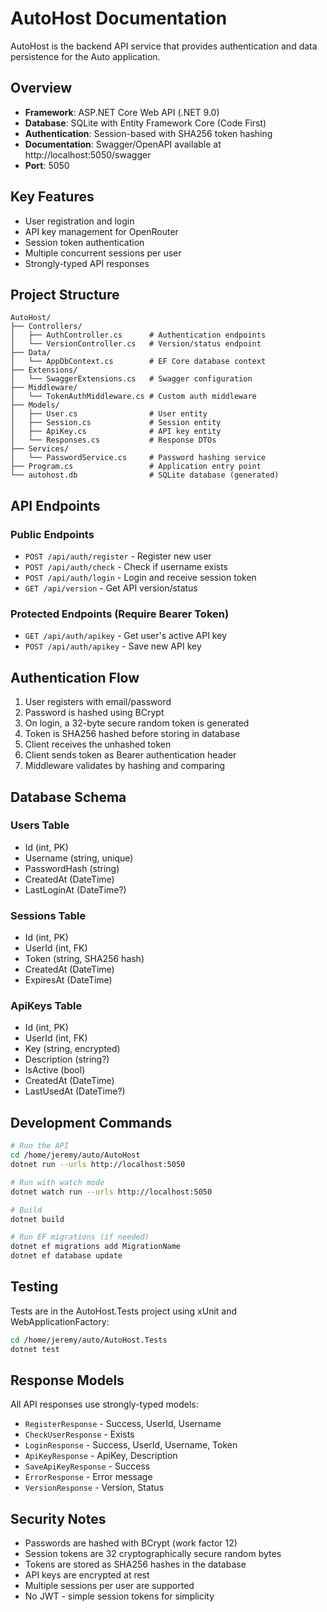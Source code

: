 # AutoHost Documentation

AutoHost is the backend API service that provides authentication and data persistence for the Auto application.

## Overview

- **Framework**: ASP.NET Core Web API (.NET 9.0)
- **Database**: SQLite with Entity Framework Core (Code First)
- **Authentication**: Session-based with SHA256 token hashing
- **Documentation**: Swagger/OpenAPI available at http://localhost:5050/swagger
- **Port**: 5050

## Key Features

- User registration and login
- API key management for OpenRouter
- Session token authentication
- Multiple concurrent sessions per user
- Strongly-typed API responses

## Project Structure

```
AutoHost/
├── Controllers/
│   ├── AuthController.cs      # Authentication endpoints
│   └── VersionController.cs   # Version/status endpoint
├── Data/
│   └── AppDbContext.cs        # EF Core database context
├── Extensions/
│   └── SwaggerExtensions.cs   # Swagger configuration
├── Middleware/
│   └── TokenAuthMiddleware.cs # Custom auth middleware
├── Models/
│   ├── User.cs                # User entity
│   ├── Session.cs             # Session entity
│   ├── ApiKey.cs              # API key entity
│   └── Responses.cs           # Response DTOs
├── Services/
│   └── PasswordService.cs     # Password hashing service
├── Program.cs                 # Application entry point
└── autohost.db                # SQLite database (generated)
```

## API Endpoints

### Public Endpoints
- `POST /api/auth/register` - Register new user
- `POST /api/auth/check` - Check if username exists
- `POST /api/auth/login` - Login and receive session token
- `GET /api/version` - Get API version/status

### Protected Endpoints (Require Bearer Token)
- `GET /api/auth/apikey` - Get user's active API key
- `POST /api/auth/apikey` - Save new API key

## Authentication Flow

1. User registers with email/password
2. Password is hashed using BCrypt
3. On login, a 32-byte secure random token is generated
4. Token is SHA256 hashed before storing in database
5. Client receives the unhashed token
6. Client sends token as Bearer authentication header
7. Middleware validates by hashing and comparing

## Database Schema

### Users Table
- Id (int, PK)
- Username (string, unique)
- PasswordHash (string)
- CreatedAt (DateTime)
- LastLoginAt (DateTime?)

### Sessions Table
- Id (int, PK)
- UserId (int, FK)
- Token (string, SHA256 hash)
- CreatedAt (DateTime)
- ExpiresAt (DateTime)

### ApiKeys Table
- Id (int, PK)
- UserId (int, FK)
- Key (string, encrypted)
- Description (string?)
- IsActive (bool)
- CreatedAt (DateTime)
- LastUsedAt (DateTime?)

## Development Commands

```bash
# Run the API
cd /home/jeremy/auto/AutoHost
dotnet run --urls http://localhost:5050

# Run with watch mode
dotnet watch run --urls http://localhost:5050

# Build
dotnet build

# Run EF migrations (if needed)
dotnet ef migrations add MigrationName
dotnet ef database update
```

## Testing

Tests are in the AutoHost.Tests project using xUnit and WebApplicationFactory:

```bash
cd /home/jeremy/auto/AutoHost.Tests
dotnet test
```

## Response Models

All API responses use strongly-typed models:
- `RegisterResponse` - Success, UserId, Username
- `CheckUserResponse` - Exists
- `LoginResponse` - Success, UserId, Username, Token
- `ApiKeyResponse` - ApiKey, Description
- `SaveApiKeyResponse` - Success
- `ErrorResponse` - Error message
- `VersionResponse` - Version, Status

## Security Notes

- Passwords are hashed with BCrypt (work factor 12)
- Session tokens are 32 cryptographically secure random bytes
- Tokens are stored as SHA256 hashes in the database
- API keys are encrypted at rest
- Multiple sessions per user are supported
- No JWT - simple session tokens for simplicity